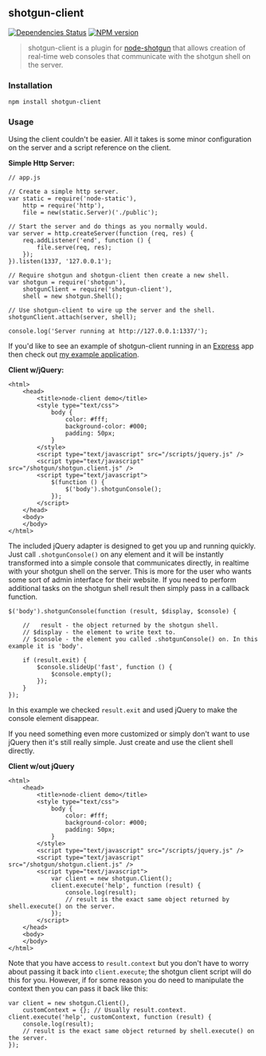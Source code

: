 ## shotgun-client

[![Dependencies Status](https://gemnasium.com/Chevex/shotgun-client.png)](https://gemnasium.com/Chevex/shotgun-client)
[![NPM version](https://badge.fury.io/js/shotgun-client.png)](http://badge.fury.io/js/shotgun-client)

> shotgun-client is a plugin for [node-shotgun](https://github.com/Chevex/node-shotgun) that allows creation of real-time web consoles that communicate with the shotgun shell on the server.

### Installation

    npm install shotgun-client
    
### Usage

Using the client couldn't be easier. All it takes is some minor configuration on the server and a script reference on the client.

**Simple Http Server:**

    // app.js
    
    // Create a simple http server.
    var static = require('node-static'),
        http = require('http'),
        file = new(static.Server)('./public');
    
    // Start the server and do things as you normally would.
    var server = http.createServer(function (req, res) {
        req.addListener('end', function () {
            file.serve(req, res);
        });
    }).listen(1337, '127.0.0.1');
    
    // Require shotgun and shotgun-client then create a new shell.
    var shotgun = require('shotgun'),
        shotgunClient = require('shotgun-client'),
        shell = new shotgun.Shell();
    
    // Use shotgun-client to wire up the server and the shell.
    shotgunClient.attach(server, shell);
    
    console.log('Server running at http://127.0.0.1:1337/');
    
If you'd like to see an example of shotgun-client running in an [Express](http://expressjs.com/) app then check out [my example application](https://github.com/Chevex/shotgun-client-example).
    
**Client w/jQuery:**

    <html>
        <head>
            <title>node-client demo</title>
            <style type="text/css">
                body {
                    color: #fff;
                    background-color: #000;
                    padding: 50px;
                }
            </style>
            <script type="text/javascript" src="/scripts/jquery.js" />
            <script type="text/javascript" src="/shotgun/shotgun.client.js" />
            <script type="text/javascript">
                $(function () {
                    $('body').shotgunConsole();
                });
            </script>
        </head>
        <body>
        </body>
    </html>

The included jQuery adapter is designed to get you up and running quickly. Just call `.shotgunConsole()` on any element and it will be instantly transformed into a simple console that communicates directly, in realtime with your shotgun shell on the server. This is more for the user who wants some sort of admin interface for their website. If you need to perform additional tasks on the shotgun shell result then simply pass in a callback function.

    $('body').shotgunConsole(function (result, $display, $console) {

        //   result - the object returned by the shotgun shell.
        // $display - the element to write text to.
        // $console - the element you called .shotgunConsole() on. In this example it is 'body'.

        if (result.exit) {
            $console.slideUp('fast', function () {
                $console.empty();
            });
        }
    });

In this example we checked `result.exit` and used jQuery to make the console element disappear.

If you need something even more customized or simply don't want to use jQuery then it's still really simple. Just create and use the client shell directly.

**Client w/out jQuery**

    <html>
        <head>
            <title>node-client demo</title>
            <style type="text/css">
                body {
                    color: #fff;
                    background-color: #000;
                    padding: 50px;
                }
            </style>
            <script type="text/javascript" src="/scripts/jquery.js" />
            <script type="text/javascript" src="/shotgun/shotgun.client.js" />
            <script type="text/javascript">
                var client = new shotgun.Client();
                client.execute('help', function (result) {
                    console.log(result);
                    // result is the exact same object returned by shell.execute() on the server.
                });
            </script>
        </head>
        <body>
        </body>
    </html>

Note that you have access to `result.context` but you don't have to worry about passing it back into `client.execute`; the shotgun client script will do this for you. However, if for some reason you do need to manipulate the context then you can pass it back like this:


    var client = new shotgun.Client(),
        customContext = {}; // Usually result.context.
    client.execute('help', customContext, function (result) {
        console.log(result);
        // result is the exact same object returned by shell.execute() on the server.
    });
